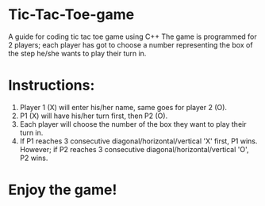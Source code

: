 # Tic-Tac-Toe-game
A guide for coding tic tac toe game using C++
The game is programmed for 2 players; each player has got to choose a number representing the box of the step he/she wants to play their turn in. 

 # Instructions:
 
 1. Player 1 (X) will enter his/her name, same goes for player 2 (O).
 2. P1 (X) will have his/her turn first, then P2 (O).
 3. Each player will choose the number of the box they want to play their turn in.
 4. If P1 reaches 3 consecutive diagonal/horizontal/vertical 'X' first, P1 wins. However; if P2 reaches 3 consecutive diagonal/horizontal/vertical 'O', P2 wins.
 
 # Enjoy the game!
